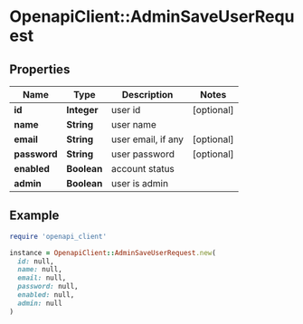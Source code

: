 # OpenapiClient::AdminSaveUserRequest

## Properties

| Name | Type | Description | Notes |
| ---- | ---- | ----------- | ----- |
| **id** | **Integer** | user id | [optional] |
| **name** | **String** | user name |  |
| **email** | **String** | user email, if any | [optional] |
| **password** | **String** | user password | [optional] |
| **enabled** | **Boolean** | account status |  |
| **admin** | **Boolean** | user is admin |  |

## Example

```ruby
require 'openapi_client'

instance = OpenapiClient::AdminSaveUserRequest.new(
  id: null,
  name: null,
  email: null,
  password: null,
  enabled: null,
  admin: null
)
```

